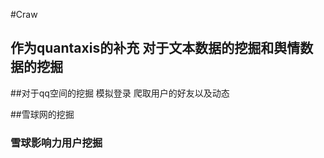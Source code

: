 #Craw

## 作为quantaxis的补充 对于文本数据的挖掘和舆情数据的挖掘


##对于qq空间的挖掘
    模拟登录
    爬取用户的好友以及动态

##雪球网的挖掘
### 雪球影响力用户挖掘
